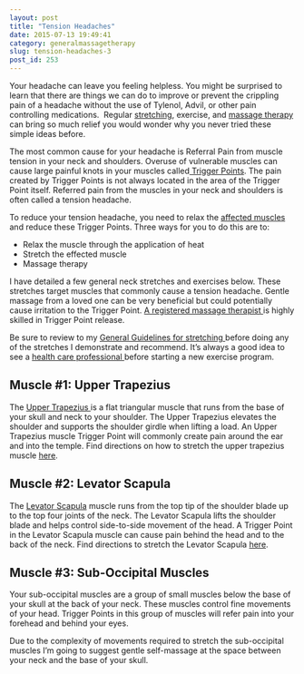 ```yaml
---
layout: post
title: "Tension Headaches"
date: 2015-07-13 19:49:41
category: generalmassagetherapy
slug: tension-headaches-3
post_id: 253
---
```

<p>Your headache can leave you feeling helpless. You might be surprised to learn that there are things we can do to improve or prevent the crippling pain of a headache without the use of Tylenol, Advil, or other pain controlling medications.  Regular <a href="{{site.url}}/stretching/general-guidelines-for-stretching/index.html">stretching</a>, exercise, and <a href="{{site.url}}/index.html">massage therapy </a>can bring so much relief you would wonder why you never tried these simple ideas before.

</p>

<p>The most common cause for your headache is Referral Pain from muscle tension in your neck and shoulders. Overuse of vulnerable muscles can cause large painful knots in your muscles called<a title="Trigger Points and Trigger Point Therapy" href="{{site.url}}/generalmassagetherapy/trigger-points-and-trigger-point-therapy/index.html"> Trigger Points</a>. The pain created by Trigger Points is not always located in the area of the Trigger Point itself. Referred pain from the muscles in your neck and shoulders is often called a tension headache.</p>

<p>To reduce your tension headache, you need to relax the <a href="{{site.url}}/stretching/stretch-your-upper-trapezius-muscle/index.html">affected muscles </a>and reduce these Trigger Points. Three ways for you to do this are to:</p>

<ul class="leftmargin">
	<li>Relax the muscle through the application of heat</li>
	<li>Stretch the effected muscle</li>
	<li>Massage therapy</li>
</ul>


<p>I have detailed a few general neck stretches and exercises below. These stretches target muscles that commonly cause a tension headache. Gentle massage from a loved one can be very beneficial but could potentially cause irritation to the Trigger Point. <a href="{{site.url}}/about/index.html">A registered massage therapist </a>is highly skilled in Trigger Point release.</p>

<p>Be sure to review to my <a href="{{site.url}}/stretching/general-guidelines-for-stretching/index.html">General Guidelines for stretching </a>before doing any of the stretches I demonstrate and recommend. It’s always a good idea to see a <a href="{{site.url}}/generalmassagetherapy/governance-of-massage-therapy/index.html">health care professional </a>before starting a new exercise program.</p>

<h2>Muscle #1: Upper Trapezius</h2>

<p>The <a href="{{site.url}}/stretching/stretch-your-upper-trapezius-muscle-2/index.html">Upper Trapezius </a>is a flat triangular muscle that runs from the base of your skull and neck to your shoulder. The Upper Trapezius elevates the shoulder and supports the shoulder girdle when lifting a load. An Upper Trapezius muscle Trigger Point will commonly create pain around the ear and into the temple. Find directions on how to stretch the upper trapezius muscle <a href="{{site.url}}/stretching/stretch-your-upper-trapezius-muscle-2/index.html">here</a>.</p>

<h2>Muscle #2: Levator Scapula</h2>

<p>The <a href="{{site.url}}/stretching/stretch-your-levator-scapula-2/index.html">Levator Scapula</a> muscle runs from the top tip of the shoulder blade up to the top four joints of the neck. The Levator Scapula lifts the shoulder blade and helps control side-to-side movement of the head. A Trigger Point in the Levator Scapula muscle can cause pain behind the head and to the back of the neck. Find directions to stretch the Levator Scapula <a href="{{site.url}}/stretching/stretch-your-levator-scapula-2/index.html">here</a>.</p>

<h2>Muscle #3: Sub-Occipital Muscles</h2>

<p>Your sub-occipital muscles are a group of small muscles below the base of your skull at the back of your neck. These muscles control fine movements of your head. Trigger Points in this group of muscles will refer pain into your forehead and behind your eyes.</p>

<p>Due to the complexity of movements required to stretch the sub-occipital muscles I’m going to suggest gentle self-massage at the space between your neck and the base of your skull.
</p>
